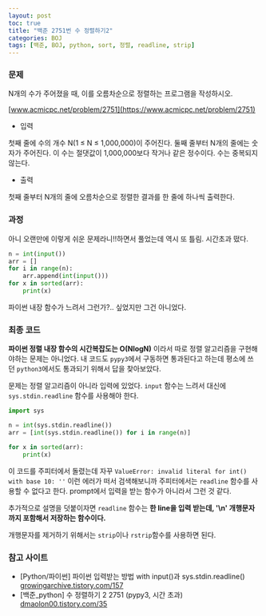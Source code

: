 ```yaml
---
layout: post
toc: true
title: "백준 2751번 수 정렬하기2"
categories: BOJ
tags: [백준, BOJ, python, sort, 정렬, readline, strip]
---
```


### 문제

N개의 수가 주어졌을 때, 이를 오름차순으로 정렬하는 프로그램을 작성하시오.

[www.acmicpc.net/problem/2751](https://www.acmicpc.net/problem/2751)

* 입력

첫째 줄에 수의 개수 N(1 ≤ N ≤ 1,000,000)이 주어진다. 둘째 줄부터 N개의 줄에는 숫자가 주어진다. 이 수는 절댓값이 1,000,000보다 작거나 같은 정수이다. 수는 중복되지 않는다.

* 출력

첫째 줄부터 N개의 줄에 오름차순으로 정렬한 결과를 한 줄에 하나씩 출력한다.

### 과정

아니 오랜만에 이렇게 쉬운 문제라니!!하면서 풀었는데 역시 또 틀림. 시간초과 떴다.


```python
n = int(input())
arr = []
for i in range(n):
    arr.append(int(input()))
for x in sorted(arr):
    print(x)
```

파이썬 내장 함수가 느려서 그런가?.. 싶었지만 그건 아니었다.


### 최종 코드

**파이썬 정렬 내장 함수의 시간복잡도는 O(NlogN)** 이라서 따로 정렬 알고리즘을 구현해야하는 문제는 아니었다. 내 코드도 `pypy3`에서 구동하면 통과된다고 하는데 평소에 쓰던 `python3`에서도 통과되기 위해서 답을 찾아보았다.

문제는 정렬 알고리즘이 아니라 입력에 있었다. `input` 함수는 느려서 대신에 `sys.stdin.readline` 함수를 사용해야 한다.


```python
import sys

n = int(sys.stdin.readline())
arr = [int(sys.stdin.readline()) for i in range(n)]

for x in sorted(arr):
    print(x)
```

이 코드를 주피터에서 돌렸는데 자꾸 `ValueError: invalid literal for int() with base 10: ''` 이런 에러가 떠서 검색해보니까 주피터에서는 `readline` 함수를 사용할 수 없다고 한다. prompt에서 입력을 받는 함수가 아니라서 그런 것 같다.

추가적으로 설명을 덧붙이자면 `readline` 함수는 **한 line을 입력 받는데, '\n' 개행문자까지 포함해서 저장하는 함수이다.**

개행문자를 제거하기 위해서는 `strip`이나 `rstrip`함수를 사용하면 된다.


### 참고 사이트

- [Python/파이썬] 파이썬 입력받는 방법 with input()과 sys.stdin.readline() [growingarchive.tistory.com/157](https://growingarchive.tistory.com/157)
- [백준_python] 수 정렬하기 2 2751 (pypy3, 시간 초과) [dmaolon00.tistory.com/35](https://dmaolon00.tistory.com/35)

